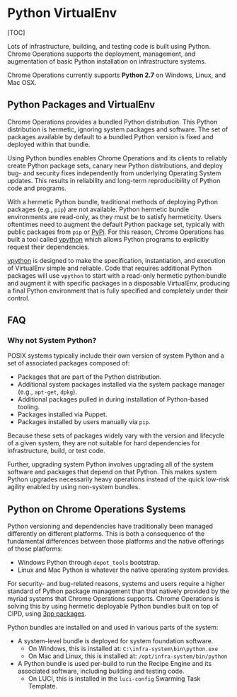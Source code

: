 # Python VirtualEnv

[TOC]

Lots of infrastructure, building, and testing code is built using Python. Chrome
Operations supports the deployment, management, and augmentation of basic Python
installation on infrastructure systems.

Chrome Operations currently supports **Python 2.7** on Windows, Linux, and Mac
OSX.

## Python Packages and VirtualEnv

Chrome Operations provides a bundled Python distribution. This Python
distribution is hermetic, ignoring system packages and software. The set of
packages available by default to a bundled Python version is fixed and deployed
within that bundle.

Using Python bundles enables Chrome Operations and its clients to reliably
create Python package sets, canary new Python distributions, and deploy bug- and
security fixes independently from underlying Operating System updates. This
results in reliability and long-term reproducibility of Python code and
programs.

With a hermetic Python bundle, traditional methods of deploying Python packages
(e.g., `pip`) are not available. Python hermetic bundle environments are
read-only, as they must be to satisfy hermeticity. Users oftentimes need to
augment the default Python package set, typically with public packages from
`pip` or [PyPi](https://pypi.python.org/pypi).  For this reason, Chrome
Operations has built a tool called [vpython](vpython.md) which allows Python
programs to explicitly request their dependencies.

[vpython](vpython.md) is designed to make the specification, instantiation, and
execution of VirtualEnv simple and reliable. Code that requires additional
Python packages will use `vpython` to start with a read-only hermetic python
bundle and augment it with specific packages in a disposable VirtualEnv,
producing a final Python environment that is fully specified and completely
under their control.

## FAQ

### Why not System Python?

POSIX systems typically include their own version of system Python and a set of
associated packages composed of:

* Packages that are part of the Python distribution.
* Additional system packages installed via the system package manager (e.g.,
  `apt-get`, `dpkg`).
* Additional packages pulled in during installation of Python-based tooling.
* Packages installed via Puppet.
* Packages installed by users manually via `pip`.

Because these sets of packages widely vary with the version and lifecycle of a
given system, they are not suitable for hard dependencies for infrastructure,
build, or test code.

Further, upgrading system Python involves upgrading all of the system software
and packages that depend on that Python. This makes system Python upgrades
necessarily heavy operations instead of the quick low-risk agility enabled by
using non-system bundles.

## Python on Chrome Operations Systems

Python versioning and dependencies have traditionally been managed differently
on different platforms. This is both a consequence of the fundamental
differences between those platforms and the native offerings of those platforms:

* Windows Python through `depot_tools` bootstrap.
* Linux and Mac Python is whatever the native operating system provides.

For security- and bug-related reasons, systems and users require a higher
standard of Python package management than that natively provided by the myriad
systems that Chrome Operations supports. Chrome Operations is solving this by
using hermetic deployable Python bundles built on top of CIPD, using
[3pp packages](/3pp/README.md).

Python bundles are installed on and used in various parts of the system:

* A system-level bundle is deployed for system foundation software.
    * On Windows, this is installed at: `C:\infra-system\bin\python.exe`
    * On Mac and Linux, this is installed at: `/opt/infra-system/bin/python`
* A Python bundle is used per-build to run the Recipe Engine and its associated
  software, including building and testing code.
    * On LUCI, this is installed in the `luci-config` Swarming Task Template.
